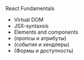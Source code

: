 React Fundamentals

- Virtual DOM
- JSX-syntaxsis
- Elements and components
- (пропсы и атрибуты)
- (события и хендлеры)
- (Формы и доступность)
